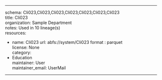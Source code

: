 


---  
schema: Cli023,Cli023,Cli023,Cli023,Cli023,Cli023,Cli023  
title: Cli023  
organization: Sample Department  
notes: Used in 10 lineage(s)  
resources:  
  - name: Cli023 
    url: abfs://system/Cli023 
    format : parquet  
license: None  
category:
  - Education  
maintainer: User  
maintainer_email: UserMail  
---